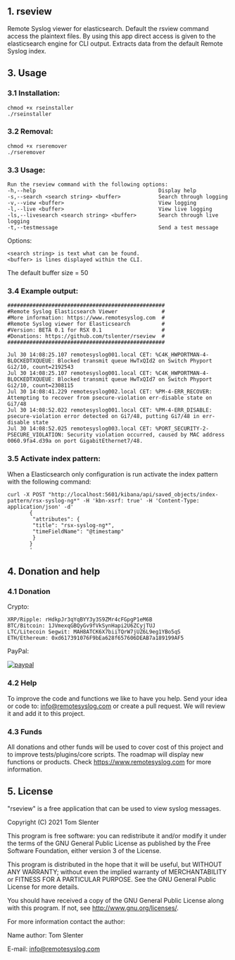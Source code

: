## 1. rseview
Remote Syslog viewer for elasticsearch. Default the rsview command access the plaintext files. By using this app direct access is given to the elasticsearch engine for CLI output. Extracts data from the default Remote Syslog index.

## 3. Usage

### 3.1 Installation:
```
chmod +x rseinstaller
./rseinstaller
```

### 3.2 Removal:
```
chmod +x rseremover
./rseremover
```

### 3.3 Usage:
```
Run the rseview command with the following options:
-h,--help                                       Display help
-s,--search <search string> <buffer>            Search through logging
-v,--view <buffer>                              View logging
-l,--live <buffer>                              View live logging
-ls,--livesearch <search string> <buffer>       Search through live logging
-t,--testmessage                                Send a test message
```

Options:
```
<search string> is text what can be found.
<buffer> is lines displayed within the CLI.
```

The default buffer size = 50

### 3.4 Example output:
```
##################################################
#Remote Syslog Elasticsearch Viewer              #
#More information: https://www.remotesyslog.com  #
#Remote Syslog viewer for Elasticsearch          #
#Version: BETA 0.1 for RSX 0.1                   #
#Donations: https://github.com/tslenter/rseview  #
##################################################

Jul 30 14:08:25.107 remotesyslog001.local CET: %C4K_HWPORTMAN-4-BLOCKEDTXQUEUE: Blocked transmit queue HwTxQId2 on Switch Phyport Gi2/10, count=2192543
Jul 30 14:08:25.107 remotesyslog001.local CET: %C4K_HWPORTMAN-4-BLOCKEDTXQUEUE: Blocked transmit queue HwTxQId7 on Switch Phyport Gi2/10, count=2308115
Jul 30 14:08:41.229 remotesyslog002.local CET: %PM-4-ERR_RECOVER: Attempting to recover from psecure-violation err-disable state on Gi7/48
Jul 30 14:08:52.022 remotesyslog001.local CET: %PM-4-ERR_DISABLE: psecure-violation error detected on Gi7/48, putting Gi7/48 in err-disable state
Jul 30 14:08:52.025 remotesyslog003.local CET: %PORT_SECURITY-2-PSECURE_VIOLATION: Security violation occurred, caused by MAC address 0060.9fa4.d39a on port GigabitEthernet7/48.
```

### 3.5 Activate index pattern:
When a Elasticsearch only configuration is run activate the index pattern with the following command: 
```
curl -X POST "http://localhost:5601/kibana/api/saved_objects/index-pattern/rsx-syslog-ng*" -H 'kbn-xsrf: true' -H 'Content-Type: application/json' -d'
       {
        "attributes": {
        "title": "rsx-syslog-ng*",
        "timeFieldName": "@timestamp"
        }
       }
       '
```

## 4. Donation and help

### 4.1 Donation

Crypto:

```
XRP/Ripple: rHdkpJr3qYqBYY3y3S9ZMr4cFGpgP1eM6B
BTC/Bitcoin: 1JVmexqGBQyGv9fVkSynHapi2U6ZCyjTUJ
LTC/Litecoin Segwit: MAH8ATCK6X7biiTQrW7jUZ6L9eg1YBo5qS
ETH/Ethereum: 0xd617391076F9bEa628f657606DEAB7a189199AF5
```
PayPal:

[![paypal](https://www.paypalobjects.com/en_US/NL/i/btn/btn_donateCC_LG.gif)](https://www.paypal.com/cgi-bin/webscr?cmd=_donations&business=KQKRPDQYHYR7W&currency_code=EUR&source=url)

### 4.2 Help

To improve the code and functions we like to have you help. Send your idea or code to: info@remotesyslog.com or create a pull request. We will review it and add it to this project.

### 4.3 Funds
All donations and other funds will be used to cover cost of this project and to improve tests/plugins/core scripts. The roadmap will display new functions or products. Check https://www.remotesyslog.com for more information.

## 5. License

"rseview" is a free application that can be used to view syslog messages.

Copyright (C) 2021 Tom Slenter

This program is free software: you can redistribute it and/or modify
it under the terms of the GNU General Public License as published by
the Free Software Foundation, either version 3 of the License.

This program is distributed in the hope that it will be useful,
but WITHOUT ANY WARRANTY; without even the implied warranty of
MERCHANTABILITY or FITNESS FOR A PARTICULAR PURPOSE. See the
GNU General Public License for more details.

You should have received a copy of the GNU General Public License
along with this program. If not, see <http://www.gnu.org/licenses/>.

For more information contact the author:

Name author: Tom Slenter

E-mail: info@remotesyslog.com
